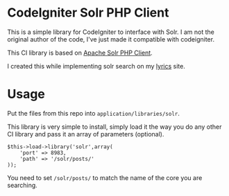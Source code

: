 CodeIgniter Solr PHP Client
===========================

This is a simple library for CodeIgniter to interface with Solr. I am not the original author of the code, I've just made it compatible with codeigniter.

This CI library is based on [Apache Solr PHP Client](https://code.google.com/p/solr-php-client/).

I created this while implementing solr search on my [lyrics](http://decoda.com) site.

Usage
=====

Put the files from this repo into `application/libraries/solr`.

This library is very simple to install, simply load it the way you do any other CI library and pass it an array of parameters (optional).

    $this->load->library('solr',array(
        'port' => 8983,
        'path' => '/solr/posts/'
    ));

You need to set `/solr/posts/` to match the name of the core you are searching.
